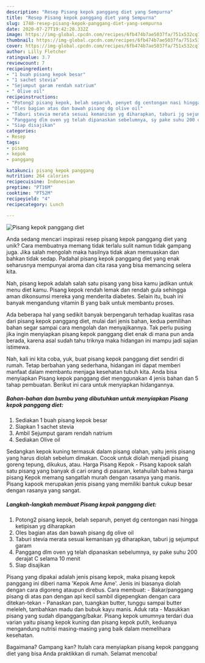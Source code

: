 ```yaml
---
description: "Resep Pisang kepok panggang diet yang Sempurna"
title: "Resep Pisang kepok panggang diet yang Sempurna"
slug: 1748-resep-pisang-kepok-panggang-diet-yang-sempurna
date: 2020-07-27T19:42:28.332Z
image: https://img-global.cpcdn.com/recipes/6fb474b7ae5037fa/751x532cq70/pisang-kepok-panggang-diet-foto-resep-utama.jpg
thumbnail: https://img-global.cpcdn.com/recipes/6fb474b7ae5037fa/751x532cq70/pisang-kepok-panggang-diet-foto-resep-utama.jpg
cover: https://img-global.cpcdn.com/recipes/6fb474b7ae5037fa/751x532cq70/pisang-kepok-panggang-diet-foto-resep-utama.jpg
author: Lilly Fletcher
ratingvalue: 3.7
reviewcount: 7
recipeingredient:
- "1 buah pisang kepok besar"
- "1 sachet stevia"
- "Sejumput garam rendah natrium"
- " Olive oil"
recipeinstructions:
- "Potong2 pisang kepok, belah separuh, penyet dg centongan nasi hingga ketipisan yg diharapkan"
- "Oles bagian atas dan bawah pisang dg olive oil"
- "Taburi stevia merata sesuai kemanisan yg diharapkan, taburi jg sejumput garam"
- "Panggang dlm oven yg telah dipanaskan sebelumnya, sy pake suhu 200 derajat C selama 10 menit"
- "Siap disajikan"
categories:
- Resep
tags:
- pisang
- kepok
- panggang

katakunci: pisang kepok panggang 
nutrition: 264 calories
recipecuisine: Indonesian
preptime: "PT16M"
cooktime: "PT52M"
recipeyield: "4"
recipecategory: Lunch

---
```



![Pisang kepok panggang diet](https://img-global.cpcdn.com/recipes/6fb474b7ae5037fa/751x532cq70/pisang-kepok-panggang-diet-foto-resep-utama.jpg)

Anda sedang mencari inspirasi resep pisang kepok panggang diet yang unik? Cara membuatnya memang tidak terlalu sulit namun tidak gampang juga. Jika salah mengolah maka hasilnya tidak akan memuaskan dan bahkan tidak sedap. Padahal pisang kepok panggang diet yang enak seharusnya mempunyai aroma dan cita rasa yang bisa memancing selera kita.

Nah, pisang kepok adalah salah satu pisang yang bisa kamu jadikan untuk menu diet kamu. Pisang kepok rendah lemak dan rendah gula sehingga aman dikonsumsi mereka yang menderita diabetes. Selain itu, buah ini banyak mengandung vitamin B yang baik untuk membantu proses.

Ada beberapa hal yang sedikit banyak berpengaruh terhadap kualitas rasa dari pisang kepok panggang diet, mulai dari jenis bahan, kedua pemilihan bahan segar sampai cara mengolah dan menyajikannya. Tak perlu pusing jika ingin menyiapkan pisang kepok panggang diet enak di mana pun anda berada, karena asal sudah tahu triknya maka hidangan ini mampu jadi sajian istimewa.


Nah, kali ini kita coba, yuk, buat pisang kepok panggang diet sendiri di rumah. Tetap berbahan yang sederhana, hidangan ini dapat memberi manfaat dalam membantu menjaga kesehatan tubuh kita. Anda bisa menyiapkan Pisang kepok panggang diet menggunakan 4 jenis bahan dan 5 tahap pembuatan. Berikut ini cara untuk menyiapkan hidangannya.

<!--inarticleads1-->

##### Bahan-bahan dan bumbu yang dibutuhkan untuk menyiapkan Pisang kepok panggang diet:

1. Sediakan 1 buah pisang kepok besar
1. Siapkan 1 sachet stevia
1. Ambil Sejumput garam rendah natrium
1. Sediakan  Olive oil


Sedangkan kepok kuning termasuk dalam pisang olahan, yaitu jenis pisang yang harus diolah sebelum dimakan. Cocok untuk diolah menjadi pisang goreng tepung, dikukus, atau. Harga Pisang Kepok - Pisang kapook salah satu pisang yang banyak di cari orang di pasaran, ketahuilah bahwa harga pisang Kepok memang sangatlah murah dengan rasanya yang manis. Pisang kapook merupakan jenis pisang yang memiliki bantuk cukup besar dengan rasanya yang sangat. 

<!--inarticleads2-->

##### Langkah-langkah membuat Pisang kepok panggang diet:

1. Potong2 pisang kepok, belah separuh, penyet dg centongan nasi hingga ketipisan yg diharapkan
1. Oles bagian atas dan bawah pisang dg olive oil
1. Taburi stevia merata sesuai kemanisan yg diharapkan, taburi jg sejumput garam
1. Panggang dlm oven yg telah dipanaskan sebelumnya, sy pake suhu 200 derajat C selama 10 menit
1. Siap disajikan


Pisang yang dipakai adalah jenis pisang kepok, maka pisang kepok panggang ini diberi nama &#39;Kepok Ame Ame&#39;. Jenis ini biasanya diolah dengan cara digoreng ataupun direbus. Cara membuat: - Bakar/panggang pisang di atas pan dengan api kecil sambil digepengkan dengan cara ditekan-tekan - Panaskan pan, tuangkan butter, tunggu sampai butter meleleh, tambahkan madu dan bubuk kayu manis. Aduk rata - Masukkan pisang yang sudah dipanggang/bakar. Pisang kepok umumnya terdari dua varian yaitu pisang kepok kuning dan pisang kepok putih, keduanya mengandung nutrisi masing-masing yang baik dalam memelihara kesehatan. 

Bagaimana? Gampang kan? Itulah cara menyiapkan pisang kepok panggang diet yang bisa Anda praktikkan di rumah. Selamat mencoba!

